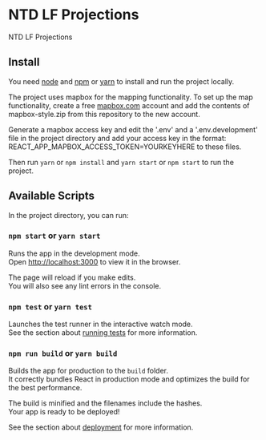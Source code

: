 # NTD LF Projections

NTD LF Projections

## Install

You need [node](https://nodejs.org/en/) and [npm](https://www.npmjs.com/get-npm) or [yarn](https://yarnpkg.com/) to install and run the project locally.

The project uses mapbox for the mapping functionality. To set up the map functionality, create a free [mapbox.com](https://www.mapbox.com/) account and add the contents of mapbox-style.zip from this repository to the new account. 

Generate a mapbox access key and edit the '.env' and a '.env.development' file in the project directory and add your access key in the format: REACT_APP_MAPBOX_ACCESS_TOKEN=YOURKEYHERE to these files.

Then run `yarn` or `npm install` and `yarn start` or `npm start` to run the project.

## Available Scripts

In the project directory, you can run:

### `npm start` or `yarn start`

Runs the app in the development mode.<br />
Open [http://localhost:3000](http://localhost:3000) to view it in the browser.

The page will reload if you make edits.<br />
You will also see any lint errors in the console.

### `npm test` or `yarn test`

Launches the test runner in the interactive watch mode.<br />
See the section about [running tests](https://facebook.github.io/create-react-app/docs/running-tests) for more information.

### `npm run build` or `yarn build`

Builds the app for production to the `build` folder.<br />
It correctly bundles React in production mode and optimizes the build for the best performance.

The build is minified and the filenames include the hashes.<br />
Your app is ready to be deployed!

See the section about [deployment](https://facebook.github.io/create-react-app/docs/deployment) for more information.
